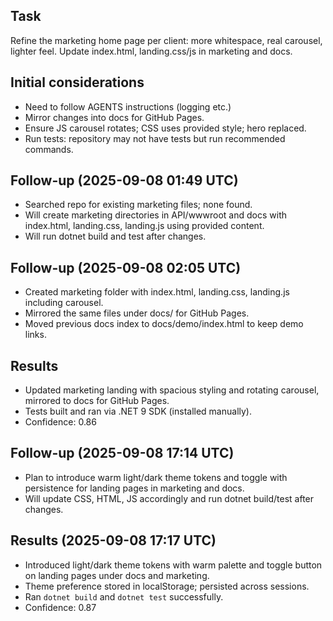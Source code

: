 ## Task
Refine the marketing home page per client: more whitespace, real carousel, lighter feel. Update index.html, landing.css/js in marketing and docs.

## Initial considerations
* Need to follow AGENTS instructions (logging etc.)
* Mirror changes into docs for GitHub Pages.
* Ensure JS carousel rotates; CSS uses provided style; hero replaced.
* Run tests: repository may not have tests but run recommended commands.

## Follow-up (2025-09-08 01:49 UTC)
* Searched repo for existing marketing files; none found.
* Will create marketing directories in API/wwwroot and docs with index.html, landing.css, landing.js using provided content.
* Will run dotnet build and test after changes.
## Follow-up (2025-09-08 02:05 UTC)
* Created marketing folder with index.html, landing.css, landing.js including carousel.
* Mirrored the same files under docs/ for GitHub Pages.
* Moved previous docs index to docs/demo/index.html to keep demo links.
## Results
* Updated marketing landing with spacious styling and rotating carousel, mirrored to docs for GitHub Pages.
* Tests built and ran via .NET 9 SDK (installed manually).
* Confidence: 0.86
## Follow-up (2025-09-08 17:14 UTC)
* Plan to introduce warm light/dark theme tokens and toggle with persistence for landing pages in marketing and docs.
* Will update CSS, HTML, JS accordingly and run dotnet build/test after changes.
## Results (2025-09-08 17:17 UTC)
* Introduced light/dark theme tokens with warm palette and toggle button on landing pages under docs and marketing.
* Theme preference stored in localStorage; persisted across sessions.
* Ran `dotnet build` and `dotnet test` successfully.
* Confidence: 0.87
